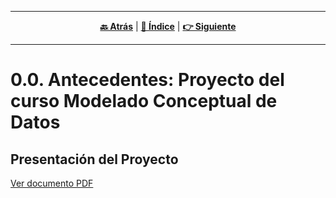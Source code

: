 <hr>
<div align="center">
 
[**🔙 Atrás**](../0.md) | [**📜 Índice**](../../README.md) | [**👉 Siguiente**](../0.1/0.1.md)

</div>
<hr>


# 0.0. Antecedentes: Proyecto del curso Modelado Conceptual de Datos

## Presentación del Proyecto

[Ver documento PDF](https://github.com/fiis-bd251/bd251-grupo1/blob/main/_avances/Monografia-MCD-sistema-Capacitación.pdf)


